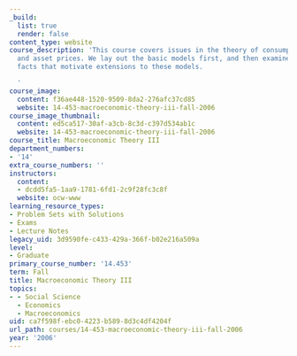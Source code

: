 ```yaml
---
_build:
  list: true
  render: false
content_type: website
course_description: 'This course covers issues in the theory of consumption, investment
  and asset prices. We lay out the basic models first, and then examine the empirical
  facts that motivate extensions to these models.

  '
course_image:
  content: f36ae448-1520-9509-8da2-276afc37cd85
  website: 14-453-macroeconomic-theory-iii-fall-2006
course_image_thumbnail:
  content: ed5ca517-30af-a3cb-8c3d-c397d534ab1c
  website: 14-453-macroeconomic-theory-iii-fall-2006
course_title: Macroeconomic Theory III
department_numbers:
- '14'
extra_course_numbers: ''
instructors:
  content:
  - dcdd5fa5-1aa9-1781-6fd1-2c9f28fc3c8f
  website: ocw-www
learning_resource_types:
- Problem Sets with Solutions
- Exams
- Lecture Notes
legacy_uid: 3d9590fe-c433-429a-366f-b02e216a509a
level:
- Graduate
primary_course_number: '14.453'
term: Fall
title: Macroeconomic Theory III
topics:
- - Social Science
  - Economics
  - Macroeconomics
uid: ca7f598f-ebc0-4223-b589-8d3c4df4204f
url_path: courses/14-453-macroeconomic-theory-iii-fall-2006
year: '2006'
---
```

